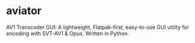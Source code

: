 # aviator
AV1 Transcoder GUI:
A lightweight, Flatpak-first, easy-to-use GUI utility for encoding with SVT-AV1 & Opus. Written in Python.
